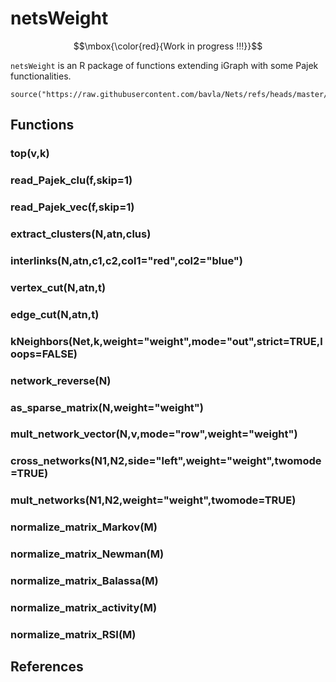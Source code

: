 # netsWeight

$$\mbox{\color{red}{Work in progress !!!}}$$

`netsWeight` is an R package of functions extending iGraph with some Pajek functionalities.

```
source("https://raw.githubusercontent.com/bavla/Nets/refs/heads/master/netsWeight/netsWeight.R")
```
## Functions

### top(v,k)

### read_Pajek_clu(f,skip=1)

### read_Pajek_vec(f,skip=1)

### extract_clusters(N,atn,clus)

### interlinks(N,atn,c1,c2,col1="red",col2="blue")
  
### vertex_cut(N,atn,t)

### edge_cut(N,atn,t)

### kNeighbors(Net,k,weight="weight",mode="out",strict=TRUE,loops=FALSE) 

### network_reverse(N)

### as_sparse_matrix(N,weight="weight")

### mult_network_vector(N,v,mode="row",weight="weight")

### cross_networks(N1,N2,side="left",weight="weight",twomode=TRUE)

### mult_networks(N1,N2,weight="weight",twomode=TRUE)

### normalize_matrix_Markov(M)

### normalize_matrix_Newman(M)

### normalize_matrix_Balassa(M)

### normalize_matrix_activity(M)

### normalize_matrix_RSI(M)

## References
